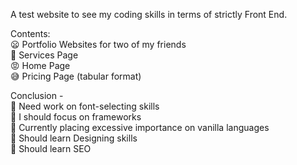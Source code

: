 A test website to see my coding skills in terms of strictly Front End.

Contents: </br>
:frowning: Portfolio Websites for two of my friends </br> 
:muscle: Services Page </br>
:rage: Home Page </br>
:sweat_smile: Pricing Page (tabular format) </br>

Conclusion - </br>
:100: Need work on font-selecting skills </br>
:100: I should focus on frameworks </br>
:100: Currently placing excessive importance on vanilla languages </br>
:100: Should learn Designing skills </br>
:100: Should learn SEO </br>
